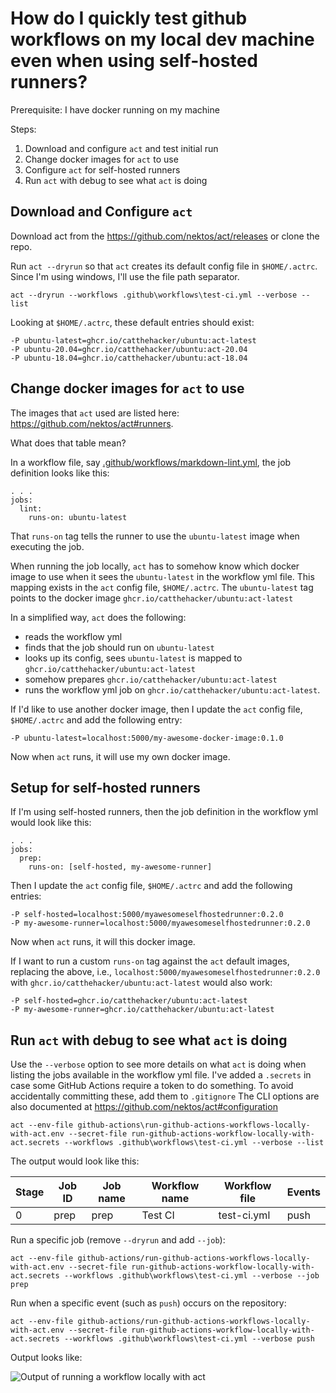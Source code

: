 # How do I quickly test github workflows on my local dev machine even when using self-hosted runners?

Prerequisite: I have docker running on my machine

Steps:
1. Download and configure `act` and test initial run
2. Change docker images for `act` to use
3. Configure `act` for self-hosted runners
4. Run `act` with debug to see what `act` is doing

## Download and Configure `act`
Download act from the https://github.com/nektos/act/releases or clone the repo.

Run `act --dryrun` so that `act` creates its default config file in `$HOME/.actrc`.
Since I'm using windows, I'll use the file path separator. 

`act --dryrun --workflows .github\workflows\test-ci.yml --verbose --list`

Looking at `$HOME/.actrc`, these default entries should exist:
```
-P ubuntu-latest=ghcr.io/catthehacker/ubuntu:act-latest
-P ubuntu-20.04=ghcr.io/catthehacker/ubuntu:act-20.04
-P ubuntu-18.04=ghcr.io/catthehacker/ubuntu:act-18.04
```

## Change docker images for `act` to use
The images that `act` used are listed here: https://github.com/nektos/act#runners.

What does that table mean?

In a workflow file, say [.github/workflows/markdown-lint.yml](../.github/workflows/markdown-lint.yml), the job definition looks like this:
```
. . .
jobs:
  lint:
    runs-on: ubuntu-latest
```
That `runs-on` tag tells the runner to use the `ubuntu-latest` image when executing the job.

When running the job locally, `act` has to somehow know which docker image to use when it sees the `ubuntu-latest` in the workflow yml file. 
This mapping exists in the `act` config file, `$HOME/.actrc`.
The `ubuntu-latest` tag points to the docker image `ghcr.io/catthehacker/ubuntu:act-latest`

In a simplified way, `act` does the following:
  - reads the workflow yml 
  - finds that the job should run on `ubuntu-latest`
  - looks up its config, sees `ubuntu-latest` is mapped to `ghcr.io/catthehacker/ubuntu:act-latest`
  - somehow prepares `ghcr.io/catthehacker/ubuntu:act-latest`
  - runs the workflow yml job on `ghcr.io/catthehacker/ubuntu:act-latest`.
  
If I'd like to use another docker image, then I update the `act` config file, `$HOME/.actrc` and add the following entry:
```
-P ubuntu-latest=localhost:5000/my-awesome-docker-image:0.1.0
```
Now when `act` runs, it will use my own docker image.


## Setup for self-hosted runners

If I'm using self-hosted runners, then the job definition in the workflow yml would look like this:
```
. . .
jobs:
  prep:
    runs-on: [self-hosted, my-awesome-runner]
```

Then I update the `act` config file, `$HOME/.actrc` and add the following entries:
```
-P self-hosted=localhost:5000/myawesomeselfhostedrunner:0.2.0
-P my-awesome-runner=localhost:5000/myawesomeselfhostedrunner:0.2.0
```
Now when `act` runs, it will this docker image.

If I want to run a custom `runs-on` tag against the `act` default images, 
replacing the above, i.e., `localhost:5000/myawesomeselfhostedrunner:0.2.0` with `ghcr.io/catthehacker/ubuntu:act-latest` would also work:
```
-P self-hosted=ghcr.io/catthehacker/ubuntu:act-latest
-P my-awesome-runner=ghcr.io/catthehacker/ubuntu:act-latest
```

## Run `act` with debug to see what `act` is doing

Use the `--verbose` option to see more details on what `act` is doing when listing the jobs available in the workflow yml file.
I've added a `.secrets` in case some GitHub Actions require a token to do something. 
To avoid accidentally committing these, add them to `.gitignore`
The CLI options are also documented at https://github.com/nektos/act#configuration

`act --env-file github-actions\run-github-actions-workflows-locally-with-act.env --secret-file run-github-actions-workflow-locally-with-act.secrets --workflows .github\workflows\test-ci.yml --verbose --list`

The output would look like this:

| Stage | Job ID | Job name | Workflow name | Workflow file | Events |
|-------|--------|----------|---------------|---------------|--------| 
| 0     | prep   | prep     | Test CI       | test-ci.yml   |  push  |


Run a specific job (remove `--dryrun` and add `--job`):

`act --env-file github-actions/run-github-actions-workflows-locally-with-act.env --secret-file run-github-actions-workflow-locally-with-act.secrets --workflows .github\workflows\test-ci.yml --verbose --job prep`

Run when a specific event (such as `push`) occurs on the repository:

`act --env-file github-actions/run-github-actions-workflows-locally-with-act.env --secret-file run-github-actions-workflow-locally-with-act.secrets --workflows .github\workflows\test-ci.yml --verbose push`

Output looks like:

![Output of running a workflow locally with act](github-workflows/RunWorkflowLocallyWithAct.png "Output of running a workflow locally with act")